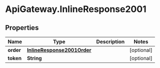 # ApiGateway.InlineResponse2001

## Properties

Name | Type | Description | Notes
------------ | ------------- | ------------- | -------------
**order** | [**InlineResponse2001Order**](InlineResponse2001Order.md) |  | [optional] 
**token** | **String** |  | [optional] 


